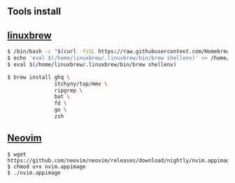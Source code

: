 ## Tools install

## [linuxbrew](https://brew.sh/index_ja)

```sh
$ /bin/bash -c "$(curl -fsSL https://raw.githubusercontent.com/Homebrew/install/master/install.sh)"
$ echo 'eval $(/home/linuxbrew/.linuxbrew/bin/brew shellenv)' >> /home/tamago324/.zshrc
$ eval $(/home/linuxbrew/.linuxbrew/bin/brew shellenv)
```

```sh
$ brew install ghq \
               itchyny/tap/mmv \
               ripgrep \
               bat \
               fd \
               go \
               zsh
```


## [Neovim](https://github.com/neovim/neovim/releases/nightly)

```
$ wget https://github.com/neovim/neovim/releases/download/nightly/nvim.appimage
$ chmod u+x nvim.appimage
$ ./nvim.appimage
```
